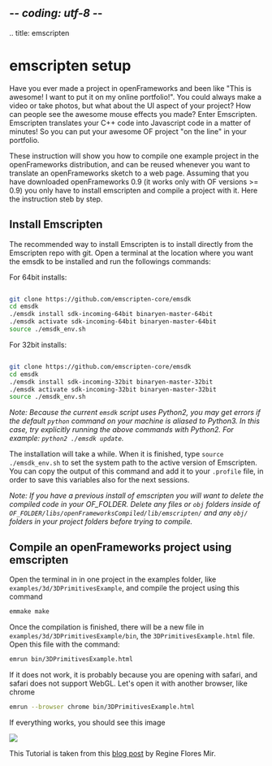 ## -*- coding: utf-8 -*-
.. title: emscripten

emscripten setup
===========

Have you ever made a project in openFrameworks and been like "This is awesome! I want to put it on my online portfolio!". You could always make a video or take photos, but what about the UI aspect of your project? How can people see the awesome mouse effects you made? Enter Emscripten. Emscripten translates your C++ code into Javascript code in a matter of minutes! So you can put your awesome OF project "on the line" in your portfolio.

These instruction will show you how to compile one example project in the openFrameworks distribution, and can be reused whenever you want to translate an openFrameworks sketch to a web page. Assuming that you have downloaded openFrameworks 0.9 (it works only with OF versions >= 0.9) you only have to install emscripten and compile a project with it. Here the instruction steb by step.

Install Emscripten
------------------

The recommended way to install Emscripten is to install directly from the Emscripten repo with git. 
Open a terminal at the location where you want the emsdk to be installed and run the followings commands:

For 64bit installs: 
```bash

git clone https://github.com/emscripten-core/emsdk
cd emsdk
./emsdk install sdk-incoming-64bit binaryen-master-64bit
./emsdk activate sdk-incoming-64bit binaryen-master-64bit
source ./emsdk_env.sh
```

For 32bit installs: 
```bash

git clone https://github.com/emscripten-core/emsdk
cd emsdk
./emsdk install sdk-incoming-32bit binaryen-master-32bit
./emsdk activate sdk-incoming-32bit binaryen-master-32bit
source ./emsdk_env.sh
```

_Note: Because the current `emsdk` script uses Python2, you may get errors if the default `python` command on your machine is aliased to Python3. In this case, try explicitly running the above commands with Python2. For example: `python2 ./emsdk update`._

The installation will take a while. When it is finished, type `source ./emsdk_env.sh` to set the system path to the active version of Emscripten. You can copy the output of this command and add it to your `.profile` file, in order to save this variables also for the next sessions.

_Note: If you have a previous install of emscripten you will want to delete the compiled code in your OF_FOLDER. Delete any files or `obj` folders inside of `OF_FOLDER/libs/openFrameworksCompiled/lib/emscripten/` and any `obj/` folders in your project folders before trying to compile._

Compile an openFrameworks project using emscripten
--------------------------------------

Open the terminal in in one project in the examples folder, like `examples/3d/3DPrimitivesExample`, and compile the project using this command

```bash
emmake make
```

Once the compilation is finished, there will be a new file in `examples/3d/3DPrimitivesExample/bin`, the `3DPrimitivesExample.html` file. Open this file with the command:

```bash
emrun bin/3DPrimitivesExample.html
```

If it does not work, it is probably because you are opening with safari, and safari does not support WebGL. Let's open it with another browser, like chrome

```bash
emrun --browser chrome bin/3DPrimitivesExample.html
```
If everything works, you should see this image

![](3dprimitives.png)

This Tutorial is taken from this [blog post](http://www.reginafloresmir.com/blog/2015/5/14/openframeworks-on-the-line) by Regine Flores Mir.


